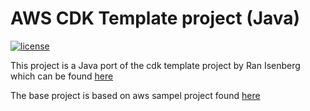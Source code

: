 
# AWS CDK Template project (Java)

[![license](https://img.shields.io/github/license/ran-isenberg/aws-lambda-handler-cookbook)](https://github.com/ran-isenberg/aws-lambda-handler-cookbook/blob/master/LICENSE)

This project is a Java port of the cdk template project by Ran Isenberg which can be found [here](https://github.com/ran-isenberg/aws-lambda-handler-cookbook)

The base project is based on aws sampel project found [here](https://github.com/aws-samples/cdk-lambda-packaging-java)